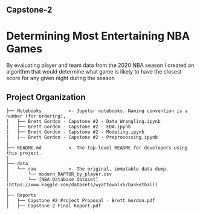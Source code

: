 ## Capstone-2
# Determining Most Entertaining NBA Games

By evaluating player and team data from the 2020 NBA season I created an algorithm that would determine what game is likely to have the closest score for any given night
during the season

Project Organization
------------

    ├── Notebooks          <- Jupyter notebooks. Naming convention is a number (for ordering),
    |   ├── Brett Gordon - Capstone #2 - Data Wrangling.ipynb
    |   ├── Brett Gordon - Capstone #2 - EDA.ipynb
    |   ├── Brett Gordon - Capstone #2 - Modeling.ipynb
    |   |── Brett Gordon - Capstone #2 - Preprocessing.ipynb
    |
    ├── README.md          <- The top-level README for developers using this project.
    |
    ├── data
    │   └── raw            <- The original, immutable data dump.
    │       └── modern_RAPTOR_by_player.csv
    │       └── [NBA Database dataset](https://www.kaggle.com/datasets/wyattowalsh/basketball)
    │
    ├── Reports
    │   ├── Capstone #2 Project Proposal - Brett Gordon.pdf
    │   ├── Capstone 2 Final Report.pdf

